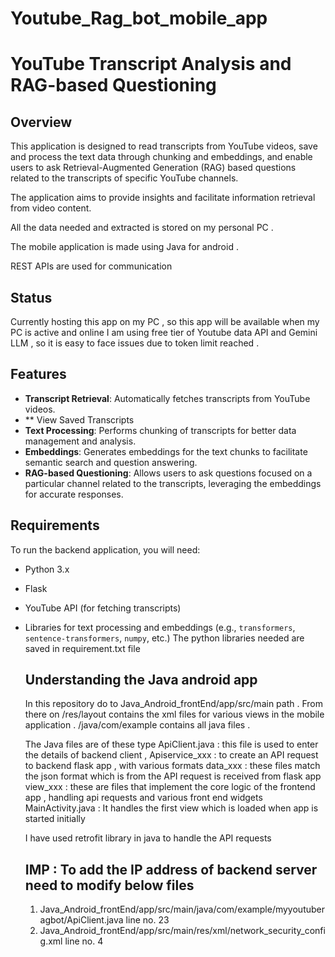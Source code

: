 # Youtube_Rag_bot_mobile_app

# YouTube Transcript Analysis and RAG-based Questioning

## Overview

This  application is designed to read transcripts from YouTube videos, save and process the text data through chunking and embeddings, and enable users to ask Retrieval-Augmented Generation (RAG) based questions related to the transcripts of specific YouTube channels. 

The application aims to provide insights and facilitate information retrieval from video content.

All the data needed and extracted is stored on my personal PC .

The mobile application is made using Java for android .

REST APIs are used for communication


## Status
Currently hosting this app on my PC , so this app will be available when my PC is active and online
I am using free tier of Youtube data API and Gemini LLM , so it is easy to face issues due to token limit reached .



## Features

- **Transcript Retrieval**: Automatically fetches transcripts from YouTube videos.
- ** View Saved Transcripts
- **Text Processing**: Performs chunking of transcripts for better data management and analysis.
- **Embeddings**: Generates embeddings for the text chunks to facilitate semantic search and question answering.
- **RAG-based Questioning**: Allows users to ask questions focused on a particular channel related to the transcripts, leveraging the embeddings for accurate responses.

## Requirements

To run the backend application, you will need:

- Python 3.x
- Flask
- YouTube API (for fetching transcripts)
- Libraries for text processing and embeddings (e.g., `transformers`, `sentence-transformers`, `numpy`, etc.)
     The python libraries needed are saved in requirement.txt file


  ## Understanding the Java android app
     In this repository do to Java_Android_frontEnd/app/src/main path .
  From there on
   /res/layout contains the xml files for various views in the mobile application .
  /java/com/example contains all java files .

   The Java files are of these type
   ApiClient.java : this file is used to enter the details of backend client ,
   Apiservice_xxx : to create an API request to backend flask app , with various formats
   data_xxx : these files match the json format which is from the API request is received from flask app
   view_xxx : these are files that implement the core logic of the frontend app , handling api requests and various front end 
              widgets
   MainActivity.java : It handles the first view which is loaded when app is started initially 
   
   
   
   I have used retrofit library in java to handle the API requests 
   ## IMP : To add the IP address of backend server need to modify below files
   
   1. Java_Android_frontEnd/app/src/main/java/com/example/myyoutuberagbot/ApiClient.java line no. 23
   2. Java_Android_frontEnd/app/src/main/res/xml/network_security_config.xml  line no. 4


